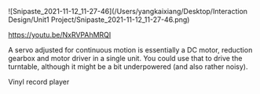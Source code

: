 ![Snipaste_2021-11-12_11-27-46](/Users/yangkaixiang/Desktop/Interaction Design/Unit1 Project/Snipaste_2021-11-12_11-27-46.png)

https://youtu.be/NxRVPAhMRQI

A servo adjusted for continuous motion is essentially a DC motor, reduction gearbox and motor driver in a single unit. You could use that to drive the turntable, although it might be a bit underpowered (and also rather noisy).

Vinyl record player









